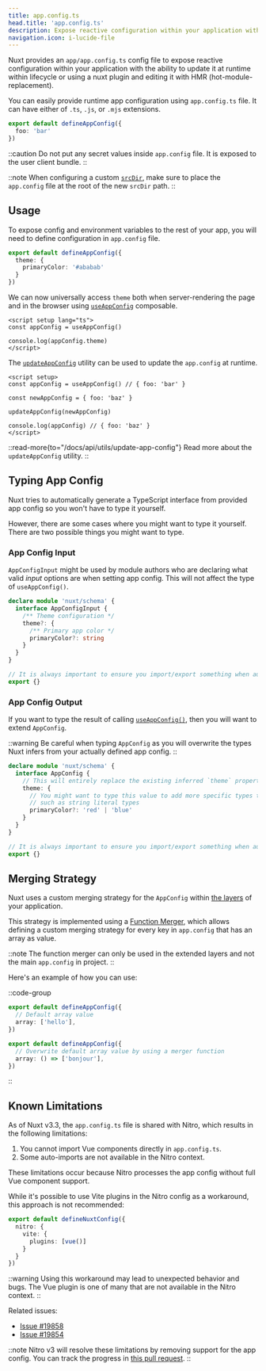 ```yaml
---
title: app.config.ts
head.title: 'app.config.ts'
description: Expose reactive configuration within your application with the App Config file.
navigation.icon: i-lucide-file
---
```


Nuxt provides an `app/app.config.ts` config file to expose reactive configuration within your application with the ability to update it at runtime within lifecycle or using a nuxt plugin and editing it with HMR (hot-module-replacement).

You can easily provide runtime app configuration using `app.config.ts` file. It can have either of `.ts`, `.js`, or `.mjs` extensions.

```ts twoslash [app/app.config.ts]
export default defineAppConfig({
  foo: 'bar'
})
```

::caution
Do not put any secret values inside `app.config` file. It is exposed to the user client bundle.
::

::note
When configuring a custom [`srcDir`](/docs/4.x/api/nuxt-config#srcdir), make sure to place the `app.config` file at the root of the new `srcDir` path.
::

## Usage

To expose config and environment variables to the rest of your app, you will need to define configuration in `app.config` file.

```ts twoslash [app/app.config.ts]
export default defineAppConfig({
  theme: {
    primaryColor: '#ababab'
  }
})
```

We can now universally access `theme` both when server-rendering the page and in the browser using [`useAppConfig`](/docs/4.x/api/composables/use-app-config) composable.

```vue [app/pages/index.vue]
<script setup lang="ts">
const appConfig = useAppConfig()

console.log(appConfig.theme)
</script>
```

The [`updateAppConfig`](/docs/4.x/api/utils/update-app-config) utility can be used to update the `app.config` at runtime.

```vue [app/pages/index.vue]
<script setup>
const appConfig = useAppConfig() // { foo: 'bar' }

const newAppConfig = { foo: 'baz' }

updateAppConfig(newAppConfig)

console.log(appConfig) // { foo: 'baz' }
</script>
```

::read-more{to="/docs/api/utils/update-app-config"}
Read more about the `updateAppConfig` utility.
::

## Typing App Config

Nuxt tries to automatically generate a TypeScript interface from provided app config so you won't have to type it yourself.

However, there are some cases where you might want to type it yourself. There are two possible things you might want to type.

### App Config Input

`AppConfigInput` might be used by module authors who are declaring what valid _input_ options are when setting app config. This will not affect the type of `useAppConfig()`.

```ts [index.d.ts]
declare module 'nuxt/schema' {
  interface AppConfigInput {
    /** Theme configuration */
    theme?: {
      /** Primary app color */
      primaryColor?: string
    }
  }
}

// It is always important to ensure you import/export something when augmenting a type
export {}
```

### App Config Output

If you want to type the result of calling [`useAppConfig()`](/docs/4.x/api/composables/use-app-config), then you will want to extend `AppConfig`.

::warning
Be careful when typing `AppConfig` as you will overwrite the types Nuxt infers from your actually defined app config.
::

```ts [index.d.ts]
declare module 'nuxt/schema' {
  interface AppConfig {
    // This will entirely replace the existing inferred `theme` property
    theme: {
      // You might want to type this value to add more specific types than Nuxt can infer,
      // such as string literal types
      primaryColor?: 'red' | 'blue'
    }
  }
}

// It is always important to ensure you import/export something when augmenting a type
export {}
```

## Merging Strategy

Nuxt uses a custom merging strategy for the `AppConfig` within [the layers](/docs/4.x/getting-started/layers) of your application.

This strategy is implemented using a [Function Merger](https://github.com/unjs/defu#function-merger), which allows defining a custom merging strategy for every key in `app.config` that has an array as value.

::note
The function merger can only be used in the extended layers and not the main `app.config` in project.
::

Here's an example of how you can use:

::code-group

```ts twoslash [layer/app/app.config.ts]
export default defineAppConfig({
  // Default array value
  array: ['hello'],
})
```

```ts twoslash [app/app.config.ts]
export default defineAppConfig({
  // Overwrite default array value by using a merger function
  array: () => ['bonjour'],
})
```

::

## Known Limitations

As of Nuxt v3.3, the `app.config.ts` file is shared with Nitro, which results in the following limitations:

1. You cannot import Vue components directly in `app.config.ts`.
2. Some auto-imports are not available in the Nitro context.

These limitations occur because Nitro processes the app config without full Vue component support.

While it's possible to use Vite plugins in the Nitro config as a workaround, this approach is not recommended:

```ts [nuxt.config.ts]
export default defineNuxtConfig({
  nitro: {
    vite: {
      plugins: [vue()]
    }
  }
})
```

::warning
Using this workaround may lead to unexpected behavior and bugs. The Vue plugin is one of many that are not available in the Nitro context.
::

Related issues:
- [Issue #19858](https://github.com/nuxt/nuxt/issues/19858)
- [Issue #19854](https://github.com/nuxt/nuxt/issues/19854)

::note
Nitro v3 will resolve these limitations by removing support for the app config.
You can track the progress in [this pull request](https://github.com/nitrojs/nitro/pull/2521).
::

